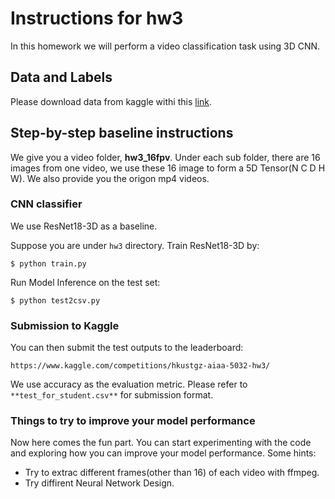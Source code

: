 # Instructions for hw3

In this homework we will perform a video classification task using 3D CNN.

## Data and Labels

Please download data from kaggle withi this [link](https://www.kaggle.com/competitions/hkustgz-aiaa-5032-hw3/data).

## Step-by-step baseline instructions

We give you a video folder, **hw3_16fpv**. Under each sub folder, there are 16 images from one video, we use these 16 image to form a 5D Tensor(N C D H W). We also provide you the origon mp4 videos.

### CNN classifier

We use ResNet18-3D as a baseline.

Suppose you are under `hw3` directory. Train ResNet18-3D by:

```
$ python train.py
```

Run Model Inference on the test set:

```
$ python test2csv.py
```


### Submission to Kaggle

You can then submit the test outputs to the leaderboard:

```
https://www.kaggle.com/competitions/hkustgz-aiaa-5032-hw3/
```

We use accuracy as the evaluation metric. Please refer to `**test_for_student.csv**` for submission format.

### Things to try to improve your model performance

Now here comes the fun part. You can start experimenting with the code and exploring how you can improve your model performance. Some hints:

+ Try to extrac different frames(other than 16) of each video with ffmpeg.
+ Try diffirent Neural Network Design.



